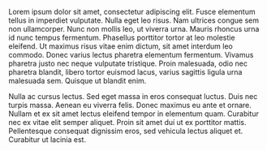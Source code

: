 ---
---
 Lorem ipsum dolor sit amet, consectetur adipiscing elit. Fusce elementum tellus in imperdiet vulputate. Nulla eget leo risus. Nam ultrices congue sem non ullamcorper. Nunc non mollis leo, ut viverra urna. Mauris rhoncus urna id nunc tempus fermentum. Phasellus porttitor tortor at leo molestie eleifend. Ut maximus risus vitae enim dictum, sit amet interdum leo commodo. Donec varius lectus pharetra elementum fermentum. Vivamus pharetra justo nec neque vulputate tristique. Proin malesuada, odio nec pharetra blandit, libero tortor euismod lacus, varius sagittis ligula urna malesuada sem. Quisque ut blandit enim.

Nulla ac cursus lectus. Sed eget massa in eros consequat luctus. Duis nec turpis massa. Aenean eu viverra felis. Donec maximus eu ante et ornare. Nullam et ex sit amet lectus eleifend tempor in elementum quam. Curabitur nec ex vitae elit semper aliquet. Proin sit amet dui ut ex porttitor mattis. Pellentesque consequat dignissim eros, sed vehicula lectus aliquet et. Curabitur ut lacinia est.